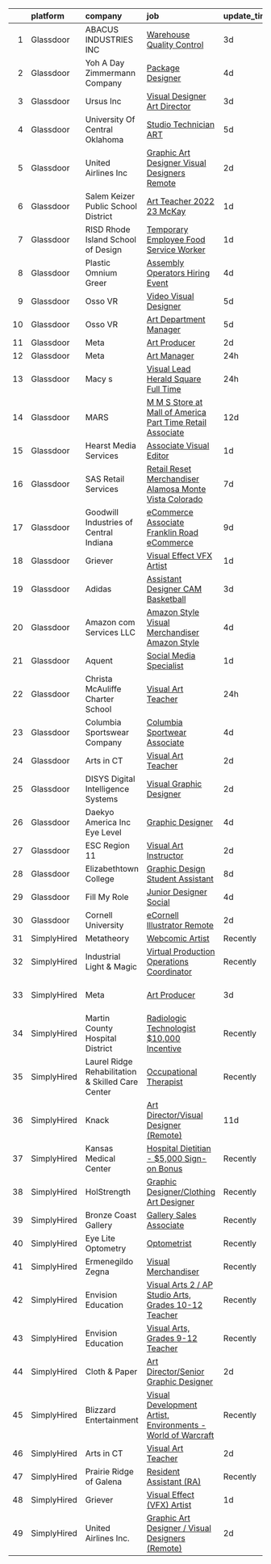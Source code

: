 

|    | platform    | company                                           | job                                                                                                                                                                                                                                                                                                                                                                                                                                                                                                                                                                                                                                                                                                                                                                                                                                                                                                                                                                                                                                                                                                                                                                                                                                                                                                                                                                                                                                              | update_time   | location                    |
|---:|:------------|:--------------------------------------------------|:-------------------------------------------------------------------------------------------------------------------------------------------------------------------------------------------------------------------------------------------------------------------------------------------------------------------------------------------------------------------------------------------------------------------------------------------------------------------------------------------------------------------------------------------------------------------------------------------------------------------------------------------------------------------------------------------------------------------------------------------------------------------------------------------------------------------------------------------------------------------------------------------------------------------------------------------------------------------------------------------------------------------------------------------------------------------------------------------------------------------------------------------------------------------------------------------------------------------------------------------------------------------------------------------------------------------------------------------------------------------------------------------------------------------------------------------------|:--------------|:----------------------------|
|  1 | Glassdoor   | ABACUS INDUSTRIES  INC                            | [Warehouse Quality Control](https://www.glassdoor.com/partner/jobListing.htm?pos=101&ao=1110586&s=58&guid=000001829b2224ee86a753905d41cc96&src=GD_JOB_AD&t=SR&vt=w&ea=1&cs=1_e2083060&cb=1660460082788&jobListingId=1008064989856&cpc=B1198376F5A4F1A9&jrtk=3-0-1gadi498ci6h5801-1gadi498tj4hg800-784852b8e680aae6--6NYlbfkN0DutwdzzyVGuhQuJUbV7xWj3k15nyF6OEQPet_INFR0-ajjhfNZm0L3dXcAL5Dslb0oorViIMZ13bwIV7fmZqemdcHQo-1psc3YnYI8a_O_VHUDlWTlB0a-fIknU0pn0u_x-vJY4WP5JAeY127luuHzWR8mqrxTgfkDHdzf6IAnVhgx9dhO4NWCJGbyOAus9feufiGOcAmC0nOWrZE3s2C297CPUAiKF1wfNL6kSi9nAfGjfH44IDF2edY8zrv4tVA4_MywqYvmafTsLHV1hx6TBi4IrdwgJksWkb8pxu-jhwC2UYUy007dIQ_BlvF67gL3p3fDAidbZE52k70OM5k2r8LUex1sxvW1YoTWCEoP6Qhui5yt1iUex_8MlfmHr7djIb6SECcBo_Ar66yqwQlxQHJ2OvsFYPRihRWx8XMTYoS8e2Uo4VfF1obY3cv2yvhmJ2dQCtZgnPiVtOH2Nbei35-n--HeZqtAUjIYUGHHhGO1W0gK6q0ag2EF6uzSqvEtpJ9LDkIOp3E0iv4KIQm6)                                                                                                                                                                                                                                                                                                                                                                                                                                                                                                                                                             | 3d            | Naples, FL                  |
|  2 | Glassdoor   | Yoh  A Day   Zimmermann Company                   | [Package Designer](https://www.glassdoor.com/partner/jobListing.htm?pos=110&ao=1110586&s=58&guid=000001829b2224ee86a753905d41cc96&src=GD_JOB_AD&t=SR&vt=w&ea=1&cs=1_bf3cb896&cb=1660460082791&jobListingId=1008063507161&cpc=9DC6E4D8324653EE&jrtk=3-0-1gadi498ci6h5801-1gadi498tj4hg800-dc7e1a1397b199e1--6NYlbfkN0Ae6Qmv8rNb3d5rEsMPL_plhvilYeiJERi7JqghURwQ9bq2mHgMGRGP2iYP1nqVQ_CAH4CA0v5ImKACkfOVwmRt4ZP_yKkrYQvG-WgEjznhn_VDpWqLt9aNw_v_TZNj6iwxRLgp22h8quajIuiYsucJZtbTgOZFKvuC8jT-JHljWHHK7U0zAEt_nrfOqG7AvI81ChFrUiM8h0YI_3BxO8LbeETK8PHL5_Ka7o3aXJfrPicxQYtVYCLg-tstmRQ2jOlwq-jr28uLWvIFWAAmQ2wzUU7wyl-9fxergfu57cP_NyCsSzTVBYDJSRsbcROvlzTSz2ZkLz9B8852od7s000D2vlpKFuOOTIP4aS249BMEMXjoeuxgl_77ZN4cf5EntoyaZCh3gr9e3q4Tnx-pN7RhgO2Ji9ms9DjCsda7WzfmDaq3p6J-xnrR6HgX9nSvEAGvY4pCieJSy8bHiofstmZoCknBCAzeU1aHuucUv_zgA%3D%3D)                                                                                                                                                                                                                                                                                                                                                                                                                                                                                                                                                                                                          | 4d            | Burbank, CA                 |
|  3 | Glassdoor   | Ursus  Inc                                        | [Visual Designer   Art Director](https://www.glassdoor.com/partner/jobListing.htm?pos=109&ao=1110586&s=58&guid=000001829b2224ee86a753905d41cc96&src=GD_JOB_AD&t=SR&vt=w&ea=1&cs=1_b5e26a97&cb=1660460082791&jobListingId=1008065843940&cpc=47CFDC01B3F81FAC&jrtk=3-0-1gadi498ci6h5801-1gadi498tj4hg800-4625bd54921741d6--6NYlbfkN0CT8vBT9H5mqECx2dfLV_FONLPDKpIRssxVwtj05Tmm4rA5I0VNOPdM1oYsK66ov5rR-0llSTGPp7A0MuXqOESjJOYDoyszYhL5hevKc6aJI-8zFdopCCHYxAjiNc6fCTmDxk_9CQhZLa4Mjo8YTYTXE-rjr3tqI_e9km63Kf_7W1EAsBZqyC9tu-dSHS21xu6IwyIOmZcKwj3yFswXqjAWZIJEbZKyTYJrAI9B_K5P9tLEhWFIvRIZtVujLHGW_yZZIdh5ZECQF3TOlpjKUNlamMzU6Cu1iK0o-uR4R5xydMxXG-9mwJX2yGSovpWot806F-3Or3B3kzlzmbk4pLrv-X9Xb1RT_LUr-yTrIjpqRLMB9gFVetqYP51CRqwrlCYxGSHPjYsO_yzuNGBwlUFDUWMQcGyK34vIZkE_9znCdVZKysAHUR5d30XmnP68LkeeVg-a5NQ-OIaT60UR312s4kDfxgxTLVdhah4NixJ32OI3zYHIDyS2e7QhL0bbYVgneJ019R2yFUBBfzTPGjKENpeHHb51mSRzE-OPk4cQHCc2X-PkF5ADN2Fd0nZLlexb57Y6xEROeqHwCNvxA3B7RZ4OlMpCFNwo_9CXOeC60E4sm3TiEMHwgQW1y9O0e8yu98gnVMklyFSsFrekgvwaFGrtJkq2BSGI9_1VGxWmxBuZ-t7JABg-XMHqKvfgqAkbwStfpWCEG7geOmDHvB0dvfjIlOMZGs5bDLDdRoafgw-zPHY6KAFhaMW_DteZN19qALorAb9l301YsjShC8LRxzFIDUMZHGesgOub0Z7_XzVTz8aq2_h4jwNM2dOqjlOVGx_x7CBikP6xf-esAA4TCPvAKxkgkecwzJ9l_2FOiVYLnoh_EJdp7C-qQylTJ1E65wXRulTCBYlzd_vTm9yUu6fvw4M2MfoCPNfNx7UtEulH6qo6U_WOe9NhUIX1L2w4IAf6ux6sXDdARMqygRNQ_tVPBG-URA5ro7t-WB1Si79IpVQ_hWDZjHYXwvpBqxQ%3D)                                          | 3d            | Berkeley, CA                |
|  4 | Glassdoor   | University Of Central Oklahoma                    | [Studio Technician   ART](https://www.glassdoor.com/partner/jobListing.htm?pos=122&ao=1136043&s=58&guid=000001829b2224ee86a753905d41cc96&src=GD_JOB_AD&t=SR&vt=w&cs=1_42bb1a59&cb=1660460082794&jobListingId=1008061707983&jrtk=3-0-1gadi498ci6h5801-1gadi498tj4hg800-e91906d65056ba35-)                                                                                                                                                                                                                                                                                                                                                                                                                                                                                                                                                                                                                                                                                                                                                                                                                                                                                                                                                                                                                                                                                                                                                         | 5d            | Edmond, OK                  |
|  5 | Glassdoor   | United Airlines Inc                               | [Graphic Art Designer   Visual Designers  Remote ](https://www.glassdoor.com/partner/jobListing.htm?pos=129&ao=1136043&s=58&guid=000001829b2224ee86a753905d41cc96&src=GD_JOB_AD&t=SR&vt=w&ea=1&cs=1_f1cb9e1f&cb=1660460082794&jobListingId=1008067670253&jrtk=3-0-1gadi498ci6h5801-1gadi498tj4hg800-d42b3a0fd846792c-)                                                                                                                                                                                                                                                                                                                                                                                                                                                                                                                                                                                                                                                                                                                                                                                                                                                                                                                                                                                                                                                                                                                           | 2d            | Chattanooga, TN             |
|  6 | Glassdoor   | Salem Keizer Public School District               | [Art Teacher 2022 23   McKay](https://www.glassdoor.com/partner/jobListing.htm?pos=115&ao=1136043&s=58&guid=000001829b2224ee86a753905d41cc96&src=GD_JOB_AD&t=SR&vt=w&cs=1_93d66b6c&cb=1660460082792&jobListingId=1008069354936&jrtk=3-0-1gadi498ci6h5801-1gadi498tj4hg800-b0b2fe93a1838938-)                                                                                                                                                                                                                                                                                                                                                                                                                                                                                                                                                                                                                                                                                                                                                                                                                                                                                                                                                                                                                                                                                                                                                     | 1d            | Marion, OR                  |
|  7 | Glassdoor   | RISD   Rhode Island School of Design              | [Temporary Employee   Food Service Worker](https://www.glassdoor.com/partner/jobListing.htm?pos=128&ao=1136043&s=58&guid=000001829b2224ee86a753905d41cc96&src=GD_JOB_AD&t=SR&vt=w&cs=1_51b1b2c4&cb=1660460082794&jobListingId=1008068342197&jrtk=3-0-1gadi498ci6h5801-1gadi498tj4hg800-dcbc23b08af3757b-)                                                                                                                                                                                                                                                                                                                                                                                                                                                                                                                                                                                                                                                                                                                                                                                                                                                                                                                                                                                                                                                                                                                                        | 1d            | Providence, RI              |
|  8 | Glassdoor   | Plastic Omnium   Greer                            | [Assembly Operators Hiring Event](https://www.glassdoor.com/partner/jobListing.htm?pos=108&ao=1110586&s=58&guid=000001829b2224ee86a753905d41cc96&src=GD_JOB_AD&t=SR&vt=w&cs=1_35078a42&cb=1660460082790&jobListingId=1008063385890&cpc=AC285F3A3ECA6BB0&jrtk=3-0-1gadi498ci6h5801-1gadi498tj4hg800-924721dbda03d81e--6NYlbfkN0Btxs39KmTzjw_u_hUXcyTcLpNeUj18C2Nw5A7DCW0FWPIovQIH5oyMXCj1hp1bYUdkjxHY2zqjMrb1IfMSV49IKUeA51zKxrCpaDenx6lVhtULeZmbCwCkXqMA5EkZisAkL0ZwltE9VLqi4Mhakmw-eGX22D6nZvyH_iN44MX7VThF6VjXmX9_cuYGN8ieK-tl9BGqMDedsdTJ2AnRhgMvJCrZHVTwi367vCdIupoQ7U8CNsMukGBGZWnLiNkKoYQm3XfBRufh4hHXqH0el8Xcvlpl73vyp-I9WTAR5WJOhsWzFM5IO6sTXtbQtKlv6EbTBAoVvrZ9blnX5nbh7aICaG1ZLakaJ_r_2ZrD3XDCNskZtcTi8dNdnRGrGVY6D7OvYw9RxOJUwFRECkRnAcNRLV6khpcb5bNjrKD4323A7EYnSQfYh41fZvqNbUZQuX2ppUNOvDCieSSMfs99L_1_-XMWVG0BQqfbyTujfjPr9u-V-06k91O7dB0uIYQEwWaCOueW6ZApHiCbn0vJPoaMT8N8q7kN40Z5z55rFAZh7yHSpUOGH4wyx6K_JfvxxD-dPJWCtWo3Y4aMNCufEhigrvmxcZ7anCrObNZNEUQINvFETR79DthZprB9LTw9_rkd5-ZaxNkBunl-EcS828xpzFaY91CJPZ8nvwVGp2P4xHDscAtjql1jLwcDnrV2PdD1SWM3W5hJbVC8oLSiM6wok3xSvL-9QiOc2IssU76Pug%3D%3D)                                                                                                                                                                                                                                                                                                                                | 4d            | Greer, SC                   |
|  9 | Glassdoor   | Osso VR                                           | [Video   Visual Designer](https://www.glassdoor.com/partner/jobListing.htm?pos=124&ao=1136043&s=58&guid=000001829b2224ee86a753905d41cc96&src=GD_JOB_AD&t=SR&vt=w&cs=1_16cfb824&cb=1660460082794&jobListingId=1008060844113&jrtk=3-0-1gadi498ci6h5801-1gadi498tj4hg800-127e56c8cc765d37-)                                                                                                                                                                                                                                                                                                                                                                                                                                                                                                                                                                                                                                                                                                                                                                                                                                                                                                                                                                                                                                                                                                                                                         | 5d            | Remote                      |
| 10 | Glassdoor   | Osso VR                                           | [Art Department Manager](https://www.glassdoor.com/partner/jobListing.htm?pos=120&ao=1136043&s=58&guid=000001829b2224ee86a753905d41cc96&src=GD_JOB_AD&t=SR&vt=w&cs=1_2b56880b&cb=1660460082793&jobListingId=1008060782356&jrtk=3-0-1gadi498ci6h5801-1gadi498tj4hg800-6ed7af4f2c2bcbac-)                                                                                                                                                                                                                                                                                                                                                                                                                                                                                                                                                                                                                                                                                                                                                                                                                                                                                                                                                                                                                                                                                                                                                          | 5d            | Remote                      |
| 11 | Glassdoor   | Meta                                              | [Art Producer](https://www.glassdoor.com/partner/jobListing.htm?pos=103&ao=1110586&s=58&guid=000001829b2224ee86a753905d41cc96&src=GD_JOB_AD&t=SR&vt=w&cs=1_2213373b&cb=1660460082789&jobListingId=1008066993499&cpc=75B6770C194DCF89&jrtk=3-0-1gadi498ci6h5801-1gadi498tj4hg800-5293d12ed70ecd43--6NYlbfkN0DYl4UJW4r1Vl7FEn6T9F-rD9lpC-0oMJVSiWjK_MGUd8e8cHXcpv6KPyjLHZEfqkUe-DEG5DLncYtxj5Ng2P1MdxZ6we5-b-TxXXxT4p3WfuMOS6eeo2YYiu3Ya7-YBN8W9Vb8XxYk-hurzohN33Mfeiwcm9KoinKFNpS_ywbpJrmciguyW-2E5ACJSwZacq0yDh_M0fCB1ByVV9_kyTLR0WRyzywHVOSAP9wxNt8Fs6SiLI_kWlCSgiOzAi90aUHMqTOBfqk_SxV73nExKAG4PHRAkynruabmuQwqnyU_PVJ_Kk20gLOH4PN8-MXucl0oXTRORUvvLZWbbwPuMQrTb1oNuv35UTByPt23w5sy-E0o2AI-qVGrikY2nsaMWnrpGGFjuYYPpJ8wtUyiieCW7PT6Zed47hXPj-aYnLtgvIxHfUju9gL4qXQkhixP6MyzKwL12l3hPwQtxP89QrAChNlJtOWt3WHC0oX6rGbHoI7OBSYa5JRPxZyzBofb4cxffv8gZqClXtySvOQIz-lrszeEz_4octNOi24J3NJdzUEh7znqhzhvDHJOozz3AficEnPbFgr5Y4nxWViZR4QefGbjb8VzOij74gNznZ5UVc7aNadRVaYaiXg0p8Cnj-Tik9YQrjSovbOHZ_aZqMLNEBA3qAkJVC29Fq07HhLO0CDbPALBEd2aGPxhBGxMRO2lxSpnhUF6kSP7O8kfMg94BOWY_0wgZNXqf_1u_z2MQJwmdeBkCDa0VooagdF4PuU_pe-gcc-jbx9jZ2inM0_5kxnVhqGDDhJTc-Pf29TKckG518MU0J_VB5vCzuJNkuQ3jpeoYdStYCOhe5087KIC2lwaBxlizIOIi5HT6STAsLLyDdLzNPSXPz3iBGd27TRisLbz0PbLLCa7dy_Bgfypv1YjvFxQstfmLfR8wlYtMG6lIamvd5YmWVV1txaVRdGknuSsv76g6YGT1CWu7jtU-8AEHzckrllWxSegXQY7Vkc9kImSBUPTqJBUeT-yPr9RdAkbVaQLY9Ic9Ub8euvwHJ-VWijN41Jh0MHm4m5e6eSOziKRk8-3YQq_Vlh7dro%3D) | 2d            | Remote                      |
| 12 | Glassdoor   | Meta                                              | [Art Manager](https://www.glassdoor.com/partner/jobListing.htm?pos=106&ao=1110586&s=58&guid=000001829b2224ee86a753905d41cc96&src=GD_JOB_AD&t=SR&vt=w&cs=1_024a00f7&cb=1660460082790&jobListingId=1008069772364&cpc=82B3195DA92CAF92&jrtk=3-0-1gadi498ci6h5801-1gadi498tj4hg800-ce33b8c81c024663--6NYlbfkN0DYl4UJW4r1Vl7FEn6T9F-rD9lpC-0oMJVSiWjK_MGUd8e8cHXcpv6KPyjLHZEfqkVtONopPn327GaBHa7pPlpVGSmaCoVUfNJ5OP2CV82SE5cXSaDALClHJY_Fn7Ae8hjnXdAzLKSC-hqkTz0wcU6lbMyfC5V38gBBN1yVDnRmWf250ikLF2IR4L5AX2PytVxeDvHzKgDC_Lu6lCzQGfD0x65WThE5NBC2PBgSZCvchwyNwBbUWzYBwJA00ACGCQDR5QkzhN1R3L5SBPKYt58ScpfZrErOvmj8hUMIJ8z2vvWqZSgW9uB2KrvSa6mH6DnzLNrp36IPtkbvH4OAJCEt3N517M-hOYaCL3UlMzajsoT2eff3BgCA4JEINFmlHZ6C2E2E7n8HA_FlqHcvMMfIKgxHtfCPRUuJBFCfEJP2rzosff7JYNIkYxNBY4Sy58L7rlGrfoMRVmctinBBvxdELz1sJAIrmB8PkysUoujnmL0z319rQkP_v-tvvXTNq0R-VmPOmgo6pibnR1VNZq0raG_JbUj7eArkD2KZNiZW6uQEOFH7lt6stAuO8z3HLG8r1aJmalu-B9-WSDGOWXSOcIJ8BpGJJMrOgUi_ziHsHJFGWi4UNsrMQQ9jqxlEAdrKRxpVX5CE1JzNi0f3ncAewOhDgvAmCaoZ0qGUwZXnwLEnvpuAa0O6WV9Xq4WPZKEUFhtYbgI1ZpQqAlcmsC7LHgl6eeM5I_jpd1pcFT_nK04FfGkDIFCJDiPQeQ6CA4y6OP87j7C3KJb7CBqkxzoFKEH4F2mXwf0dFGZsfMyUsoWc3PSKVkiUAyKwB44COjGoqH5QH8opX3GSAfykSJ_wNpG1DrZnBThrBFXOLODUlzJZrGl0FVokE1OzuP6ubipQB0D3zjh3TZ4oTbB-wfxIUgjwHPsThfJGljBxnQ5uRnks5_1b04xp7nByBMK7Bv6Bad4EdUQFgxmWCuIehmwA8bUcUmrXXN131ATtF3br0p8CNn8ISBN9Xp7prm4BVzOiLk9UEZfQhTDgvIDxJeiAhcaeguqMyGTJf-BCwuSyzaMmChehSryK-X7GcV_zwvY%3D)  | 24h           | Remote                      |
| 13 | Glassdoor   | Macy s                                            | [Visual Lead  Herald Square   Full Time](https://www.glassdoor.com/partner/jobListing.htm?pos=104&ao=1110586&s=58&guid=000001829b2224ee86a753905d41cc96&src=GD_JOB_AD&t=SR&vt=w&cs=1_75fb22cf&cb=1660460082789&jobListingId=1008069772811&cpc=FAE5E775D180B2FB&jrtk=3-0-1gadi498ci6h5801-1gadi498tj4hg800-3d0131e0dbdf5d39--6NYlbfkN0DjHvLHG-fYDKeElzGabtytFldtxc-EIiSdXvIQjqX9HIzUG8IcG8J2a_wsTv5-_VtJ3bAS1XYuah2t2-h8S2r1G_ntkUqboy1KL8VKe9gn1xtkyTt0LV3sPeX0mbeTHYb4dd7xoTIXlb-G0qv9S5jPoapiT3YR_QgH2yIfq9WXTegXPxCSl9TEbpd4HHvxtiJOjnd6j_z87YGYu6xr0Tg3Mjld5jInDkLSvZCRnf-kw2rd-BFZ7z3uN3eTipI9gdDBFcYXCdUl0gDAvoqkso0j3jVd0tJfozBUgyb95v6xhKBt4ib1aqtlMlothBckxxrBf3BnVWoVJb6mp36HFwkY8a4Sf20rZjL-RRcG9Sk7iJM441nZOJmgJ5JF3zKcHtqhHdQT29dh7LpuHUyX7PwFvj9izEhoFGJxPN31gRdthbS3W7Y-IWqJb-8gelqIHH3nvj1nAcM2bzhpTp_t5uWt8N5ZOpNKwGMY-HFwJx54ewytjMeqHUCf3BezSu4f1F1BUikt7myMplaAegHqQ_miQiZDS8kmpKwn0q1-He5f8PCh1xMSmi4izlIqdetXQHDovZm_w626vj7b8lNZKOjZ3zCO8xCTh6ZaNZdsFzSdTIgG0jx_OaUy4wMH-U_r6BoHfv1MSKFrOfnsuzP8120TTGa38ab6yH91PanJiyZHha5QfAWrXtaqXu_u7cXLXCatU3wOxFxazj1uanbV7Mkfo0JcW_h0tQIreS3nh_ye3A9Avd5huUA8V4Kkft7X0xwSLVeKfc2Ni07McWhnJthqPQQn9V02ZSf9GlWTLPn4M2QKr8rvIekAaKr_9hZKmAFPBQ8M2g18ACBjUxLjnvy8PQAAD16OEJYPJo4CzLl11fTBZ6AKRJTQ7YykNYRMgzmwqI5odFORr9jpY3EDnvWDdyK0KImOIhFzeGGFhRUs9893PAS8L_4vI4RhdpCc7xxhitfyeoInx4a2m16rVhWm11zPwtyxzIr0L1M0D5WtVzBJIy_t69HpyXeQ4ObHj8SmrMsSIFutXqFEB9DcmrZt)                     | 24h           | New York, NY                |
| 14 | Glassdoor   | MARS                                              | [M M S Store at Mall of America Part Time Retail Associate](https://www.glassdoor.com/partner/jobListing.htm?pos=121&ao=1136043&s=58&guid=000001829b2224ee86a753905d41cc96&src=GD_JOB_AD&t=SR&vt=w&cs=1_6a764395&cb=1660460082793&jobListingId=1008045178836&jrtk=3-0-1gadi498ci6h5801-1gadi498tj4hg800-8deed77ccdd1593c-)                                                                                                                                                                                                                                                                                                                                                                                                                                                                                                                                                                                                                                                                                                                                                                                                                                                                                                                                                                                                                                                                                                                       | 12d           | Bloomington, MN             |
| 15 | Glassdoor   | Hearst Media Services                             | [Associate Visual Editor](https://www.glassdoor.com/partner/jobListing.htm?pos=117&ao=1136043&s=58&guid=000001829b2224ee86a753905d41cc96&src=GD_JOB_AD&t=SR&vt=w&cs=1_7b9c218d&cb=1660460082793&jobListingId=1008068884829&jrtk=3-0-1gadi498ci6h5801-1gadi498tj4hg800-10eb65ce51e7112a-)                                                                                                                                                                                                                                                                                                                                                                                                                                                                                                                                                                                                                                                                                                                                                                                                                                                                                                                                                                                                                                                                                                                                                         | 1d            | New York, NY                |
| 16 | Glassdoor   | SAS Retail Services                               | [Retail Reset Merchandiser Alamosa  Monte Vista Colorado](https://www.glassdoor.com/partner/jobListing.htm?pos=105&ao=1110586&s=58&guid=000001829b2224ee86a753905d41cc96&src=GD_JOB_AD&t=SR&vt=w&cs=1_75bbc446&cb=1660460082789&jobListingId=1008057632497&cpc=9DC6E4D8324653EE&jrtk=3-0-1gadi498ci6h5801-1gadi498tj4hg800-3d2e8f0326ea7ae7--6NYlbfkN0CQzBVlL-_S2-4_8H9JZKVxYwIQBEeV1NOJ5l8B7VNgi3M91PU4gW4U1rpv-c3hTtYM_emWUJP8Rzn8PXEOeuaKGjwp0W5FYoycPdaZOPpunu9Hy1mejYA-m5ehqeKv424uWhaFfwjEBtyy3dvLXYvSOahFc3JhfD5HcbFvbXKR3MypdblJcxn7m91qiDj6gaOiY7SO0vRqSwDdia3Q3mCn-2Mz_9xyEVaEMePuWhGeWBZ_ZcZ4hVc5Ocu-U_D0tdm3pfJrCZGQIUOz4V5eFolUhG4YHrhBj9AkANs9ImiLlOLxElRxxWKCc1VtyXlnCtF5daDMZarfLE1qvR0cYy3copyjrB2xX5kWH2APhizYxQoondpvco0Yk3uJCs5RL0zfcB7Xiy3Z7w1TTbbu3UEPydKE_VQQawLUetzYB_fnk7fgnu-5SuaD4o1mllJT73vOTZHfJT2f7GTeBHHFGxjMYTzHpwmyRAUMIXqA9fil7Mc3YIIrTtsRH9RlIePp7qcPqjmvqZHvaUGqF9jkQnT_rDrttLCglFFYH39zAPS6870QftHMKV_UrwhHEZk2aNx4Q8-w0hm2x69WO0--E78pwgDyt9MLZpE%3D)                                                                                                                                                                                                                                                                                                                                                                                                                                                      | 7d            | Alamosa, CO                 |
| 17 | Glassdoor   | Goodwill Industries of Central Indiana            | [eCommerce Associate   Franklin Road eCommerce](https://www.glassdoor.com/partner/jobListing.htm?pos=130&ao=1136043&s=58&guid=000001829b2224ee86a753905d41cc96&src=GD_JOB_AD&t=SR&vt=w&ea=1&cs=1_3cab8956&cb=1660460082794&jobListingId=1008053524674&jrtk=3-0-1gadi498ci6h5801-1gadi498tj4hg800-651c4f53995681ba-)                                                                                                                                                                                                                                                                                                                                                                                                                                                                                                                                                                                                                                                                                                                                                                                                                                                                                                                                                                                                                                                                                                                              | 9d            | Indianapolis, IN            |
| 18 | Glassdoor   | Griever                                           | [Visual Effect  VFX  Artist](https://www.glassdoor.com/partner/jobListing.htm?pos=102&ao=1110586&s=58&guid=000001829b2224ee86a753905d41cc96&src=GD_JOB_AD&t=SR&vt=w&ea=1&cs=1_9a10884d&cb=1660460082788&jobListingId=1008068625454&cpc=1160948BCBA38B5B&jrtk=3-0-1gadi498ci6h5801-1gadi498tj4hg800-29ac0b1a56cac53b--6NYlbfkN0Cd5ZvLdai7cR0fypH5_WiGezUQesq24dbKuF0ly35yawptN0PyaNviVpHKbBe3ugWukrzwKYA4XcECSKKpv2F1kCjq4yLOiuzRdTD_65_pXT_po4pmgNHIlqZq9b5UfHgnO67kmOr_a3YVsTCDQzd0vrb7sw0ZryjJzXJpLbrMlGSzVSca-4hX3lMpdhUiX1-XTQStWNXIE4Ci6br4VVs987TT3iEE2lnQ2JA8LHFh6HBJi2Kk-z8szzWC5ie72BbwPNi3vfOe1ma6Cao6VOca44J7iFG_4cwfxa4I1tvbFeYxAQLU85LXX1wZo3MKFmo_-vEtiFaaSsq4JltgDu5mJXh-xsykvvUqEneLVJWC7LTpdnVrwtrV71sdgxEK40GPuNW40yHrVXfkCw6ecqvN4g-TIontHKDRBaD0RjwrOd51n90MWW9VP5-xBQImHwFv3UlNvHkktN3Sab_tFk9cxEuGSJpIRlweSJVY6nvtBF1ABsRWniqznNvZgaQT5b0%3D)                                                                                                                                                                                                                                                                                                                                                                                                                                                                                                                                                                              | 1d            | Remote                      |
| 19 | Glassdoor   | Adidas                                            | [Assistant Designer CAM  Basketball](https://www.glassdoor.com/partner/jobListing.htm?pos=118&ao=1136043&s=58&guid=000001829b2224ee86a753905d41cc96&src=GD_JOB_AD&t=SR&vt=w&cs=1_7f8eb92c&cb=1660460082793&jobListingId=1008065799486&jrtk=3-0-1gadi498ci6h5801-1gadi498tj4hg800-9302083be4c81f24-)                                                                                                                                                                                                                                                                                                                                                                                                                                                                                                                                                                                                                                                                                                                                                                                                                                                                                                                                                                                                                                                                                                                                              | 3d            | Los Angeles, CA             |
| 20 | Glassdoor   | Amazon com Services LLC                           | [Amazon Style  Visual Merchandiser  Amazon Style](https://www.glassdoor.com/partner/jobListing.htm?pos=119&ao=1136043&s=58&guid=000001829b2224ee86a753905d41cc96&src=GD_JOB_AD&t=SR&vt=w&cs=1_5693ec3e&cb=1660460082793&jobListingId=1008062038325&jrtk=3-0-1gadi498ci6h5801-1gadi498tj4hg800-1cdc3faf93db6e95-)                                                                                                                                                                                                                                                                                                                                                                                                                                                                                                                                                                                                                                                                                                                                                                                                                                                                                                                                                                                                                                                                                                                                 | 4d            | Seattle, WA                 |
| 21 | Glassdoor   | Aquent                                            | [Social Media Specialist](https://www.glassdoor.com/partner/jobListing.htm?pos=112&ao=1110586&s=58&guid=000001829b2224ee86a753905d41cc96&src=GD_JOB_AD&t=SR&vt=w&cs=1_1ed1ea75&cb=1660460082792&jobListingId=1008069128070&cpc=A65DF3A704A48F9B&jrtk=3-0-1gadi498ci6h5801-1gadi498tj4hg800-e2c1e285ff73583d--6NYlbfkN0DMrcEu7yrtATojKJA7cEzGQ3FdRGWLh0CZQInL4ECGI9gD0Wolx9R2v-Aex0-GK07Q7Hj9wXdL6pgFj6eyEm8y42rnsSU2-Lv39omTqa-gnvfRp5b3Wb4LxnZ9AZatlJOq7K-jS2BSvkVs9wuzqXXCECbfU6MMs50c76rL0atkqWlMFod8JuYNJoxpYO4vBLcoK9Ud6KR1t_biNt3LBOAHc-d7lZClAiP5XjwPukvYRWOBkYmonb6rH_yEi64Jwpa3owftt1ibxXqLWphbeG3bHfGYZTND3GOs-OncYsOERfEsUvZciPymT0abWNaBblEXRsYtaw7mzJt0iAvvj1WqT3p2VrzyMoD69WS8YSUK5R0WciMqnzjZ8y3Yj8PwNZKthr7E624gYKUeu1poiQomvGWLzX7Alol94oBAJQlK9y-LmWu7-usJJ8pNhqXViyfbER_PPxbbVQ%3D%3D)                                                                                                                                                                                                                                                                                                                                                                                                                                                                                                                                                                                                                                        | 1d            | Boston, MA                  |
| 22 | Glassdoor   | Christa McAuliffe Charter School                  | [Visual Art Teacher](https://www.glassdoor.com/partner/jobListing.htm?pos=127&ao=1136043&s=58&guid=000001829b2224ee86a753905d41cc96&src=GD_JOB_AD&t=SR&vt=w&cs=1_72888e0b&cb=1660460082794&jobListingId=1008069645886&jrtk=3-0-1gadi498ci6h5801-1gadi498tj4hg800-080bd4b1004b113e-)                                                                                                                                                                                                                                                                                                                                                                                                                                                                                                                                                                                                                                                                                                                                                                                                                                                                                                                                                                                                                                                                                                                                                              | 24h           | Framingham, MA              |
| 23 | Glassdoor   | Columbia Sportswear Company                       | [Columbia Sportwear Associate](https://www.glassdoor.com/partner/jobListing.htm?pos=123&ao=1136043&s=58&guid=000001829b2224ee86a753905d41cc96&src=GD_JOB_AD&t=SR&vt=w&ea=1&cs=1_8d631a46&cb=1660460082794&jobListingId=1008062804416&jrtk=3-0-1gadi498ci6h5801-1gadi498tj4hg800-75295371d541bcb7-)                                                                                                                                                                                                                                                                                                                                                                                                                                                                                                                                                                                                                                                                                                                                                                                                                                                                                                                                                                                                                                                                                                                                               | 4d            | Baton Rouge, LA             |
| 24 | Glassdoor   | Arts in CT                                        | [Visual Art Teacher](https://www.glassdoor.com/partner/jobListing.htm?pos=114&ao=1136043&s=58&guid=000001829b2224ee86a753905d41cc96&src=GD_JOB_AD&t=SR&vt=w&ea=1&cs=1_96a63cfc&cb=1660460082792&jobListingId=1008067070142&jrtk=3-0-1gadi498ci6h5801-1gadi498tj4hg800-713d0810ddd8c322-)                                                                                                                                                                                                                                                                                                                                                                                                                                                                                                                                                                                                                                                                                                                                                                                                                                                                                                                                                                                                                                                                                                                                                         | 2d            | Bridgeport, CT              |
| 25 | Glassdoor   | DISYS   Digital Intelligence Systems              | [Visual Graphic Designer](https://www.glassdoor.com/partner/jobListing.htm?pos=111&ao=1110586&s=58&guid=000001829b2224ee86a753905d41cc96&src=GD_JOB_AD&t=SR&vt=w&ea=1&cs=1_c20021eb&cb=1660460082792&jobListingId=1008066979678&cpc=8795CF9063CD573D&jrtk=3-0-1gadi498ci6h5801-1gadi498tj4hg800-bfa54f3d82fc7ff7--6NYlbfkN0BTYkY06FZEdAAtNWO-eDAfNklmfZymsMF6eFRONl7rAMN5x_2sHrqXfWPo9rHDxSPL-gkQdzTMwQ0-D25_oGln2zz79TbbK_C230-FCzhnT1VRw_tXWZBnBer76aw3uOJ99XjfngoIQXPklB0VBAdY8TBNf51e42O0CPQWnPEaNqjwsEKn2SZW885FeYlpzqg-eJJjAMN1frlQ2VTJ6uTN7g7beP1_uU-ZRvK_FJ90NPmmV6DBSanIUzVdYPHlArKAyf01Rm0QOoh1YMx_DOdhNlFqMmY-8clY7ZFTbezjK6JwVG9lLg8DKu48RPdzt8LDN2narHp_bMXJBSL1riA7T2OKisRJ8pczuTiF5l48TJNPJTm_ysJmHMgT75B9E_eidtqyBv-t08goLVjrRHLI-58VZPSbUvImWcNrRWDdUkJMYpokXaX77ozQJskjNOWFyqIzhuYFuCFuZRikOw9QF-o-mjKQ7hIDyw1idVJxs5XYBHutSzdJAqkzHdc5F5Zgy9ENH-WEng%3D%3D)                                                                                                                                                                                                                                                                                                                                                                                                                                                                                                                                                                   | 2d            | Remote                      |
| 26 | Glassdoor   | Daekyo America  Inc  Eye Level                    | [Graphic Designer](https://www.glassdoor.com/partner/jobListing.htm?pos=107&ao=1110586&s=58&guid=000001829b2224ee86a753905d41cc96&src=GD_JOB_AD&t=SR&vt=w&ea=1&cs=1_d94a7a49&cb=1660460082790&jobListingId=1008062939924&cpc=C63BD00756FD6F58&jrtk=3-0-1gadi498ci6h5801-1gadi498tj4hg800-56a7dcd857b4dfcf--6NYlbfkN0AYUfIZYEnw0ZWLQ15-hEi6qBVkEbDaUIDtRag2rCwzGPK1xRKJNznJTqjnH6f-Sn_0zZqn66lKwSg_7ud4sMe6HXLcszS9QszcMoGEc8aPczjgcXVyphYMEqseWzmAMNaVO9UCznHweicvlzwodL8U-KJwdiIBvxLOxeFHgPRNVWj6bw_xFYWCVvbch5hR5PWy2U4qGMuU0GuNaIwqnt_O7405rVA6IHEXaRT1UsqFwk34LQPBspzu9sENey1iNENH519QEwfdkZn_gMTPHnoyS-t6m0ItYAGTL9u36_XSSo5MO8TYFJ3nigy0q7Oh6jR-Nl18dYq1Kd5UAJ7ZygH9vJJFHzcDdE8RcIv0VNRvwDtUBt1hYEOfexWu2WSl1U1jC6gHWLjbaLgwRFvTy6UEzMoqVao86vnXlMM5MkP6GnYyD5WIXyb8g9I72bGaLy81MdSS2lK-U0Eu5tYaP-qK1QdSY1q7xTDHc2JUi9EYmpGUwf-23lqySjIhqumtxQw%3D)                                                                                                                                                                                                                                                                                                                                                                                                                                                                                                                                                                                        | 4d            | Ridgefield Park, Bergen, NJ |
| 27 | Glassdoor   | ESC Region 11                                     | [Visual Art Instructor](https://www.glassdoor.com/partner/jobListing.htm?pos=116&ao=1136043&s=58&guid=000001829b2224ee86a753905d41cc96&src=GD_JOB_AD&t=SR&vt=w&cs=1_488cc06b&cb=1660460082793&jobListingId=1008067428308&jrtk=3-0-1gadi498ci6h5801-1gadi498tj4hg800-c49cff3aedac658c-)                                                                                                                                                                                                                                                                                                                                                                                                                                                                                                                                                                                                                                                                                                                                                                                                                                                                                                                                                                                                                                                                                                                                                           | 2d            | Fort Worth, TX              |
| 28 | Glassdoor   | Elizabethtown College                             | [Graphic Design Student Assistant](https://www.glassdoor.com/partner/jobListing.htm?pos=125&ao=1136043&s=58&guid=000001829b2224ee86a753905d41cc96&src=GD_JOB_AD&t=SR&vt=w&cs=1_f827a9c4&cb=1660460082794&jobListingId=1008055745206&jrtk=3-0-1gadi498ci6h5801-1gadi498tj4hg800-33cbbb9463a9a949-)                                                                                                                                                                                                                                                                                                                                                                                                                                                                                                                                                                                                                                                                                                                                                                                                                                                                                                                                                                                                                                                                                                                                                | 8d            | Elizabethtown, PA           |
| 29 | Glassdoor   | Fill My Role                                      | [Junior Designer  Social](https://www.glassdoor.com/partner/jobListing.htm?pos=113&ao=1110586&s=58&guid=000001829b2224ee86a753905d41cc96&src=GD_JOB_AD&t=SR&vt=w&ea=1&cs=1_76be1142&cb=1660460082792&jobListingId=1008063112975&cpc=9908D8D4413DBB8A&jrtk=3-0-1gadi498ci6h5801-1gadi498tj4hg800-4d6b6d4e0c0755b2--6NYlbfkN0DQQgUeTBZrT3KlCUof17hm4RAPFrBlmwOjRbT7gQ71LTqDnHdX3WjgK5yLwEMcBCF_ooEQYAsxlsvkdbaR2h3Hd5dZDxS5QfOJMKM9AVwKnENwFDy2eRCl3bmDZPpPKa5xn5iYP7_77V53OdZap6mhxlVVY6Ho9Ks_tnkQxyNk-RuOLwXBwvpl8zHkieJUdjWIklCADYdfWEha87t1jkTOrahH4vj0kPAvJfGUpQeDmOud3ms5qM4NcueiWS9bvb6nqEIMlwi5F1pcloMAZ8MihiVMa02F6Rt5BZhhRoSkx2uoR9WVkL_dqCVU0o90hcoV1-u03CT6aniXjj4_lzjV2y6KNnK1HZkLwMbZaJEKoY8wo_KaPOWVM3u9IfR08MJFJ7R9dVui94-tiRakwiVbvZImIjd4oiZSW9tjU2DPbVrgFDOFQgYqe0OlfHCI4RgbOALRA359iiLG9Mj7LpVdJugFF9oJhKqAwpzg_iOvAcz4JSt4cjic_dRMd5IHasI%3D)                                                                                                                                                                                                                                                                                                                                                                                                                                                                                                                                                                                 | 4d            | Los Angeles, CA             |
| 30 | Glassdoor   | Cornell University                                | [eCornell Illustrator  Remote ](https://www.glassdoor.com/partner/jobListing.htm?pos=126&ao=1136043&s=58&guid=000001829b2224ee86a753905d41cc96&src=GD_JOB_AD&t=SR&vt=w&cs=1_aac04d3d&cb=1660460082794&jobListingId=1008067462719&jrtk=3-0-1gadi498ci6h5801-1gadi498tj4hg800-daa02b8915f73a8e-)                                                                                                                                                                                                                                                                                                                                                                                                                                                                                                                                                                                                                                                                                                                                                                                                                                                                                                                                                                                                                                                                                                                                                   | 2d            | Ithaca, NY                  |
| 31 | SimplyHired | Metatheory                                        | [Webcomic Artist](https://www.simplyhired.com/job/Lon5lgaypp7RJIrc3KBBrNHMoD3_i3r6Cf5rvWMt4A15ZDFk3Vh_yg?q=visual+art)                                                                                                                                                                                                                                                                                                                                                                                                                                                                                                                                                                                                                                                                                                                                                                                                                                                                                                                                                                                                                                                                                                                                                                                                                                                                                                                           | Recently      | California                  |
| 32 | SimplyHired | Industrial Light & Magic                          | [Virtual Production Operations Coordinator](https://www.simplyhired.com/job/GoNrd8hJt9uFzdq4BsE8uE5broyUBG7lYHh-w9LEAGBerH_SJJ_H6w?q=visual+art)                                                                                                                                                                                                                                                                                                                                                                                                                                                                                                                                                                                                                                                                                                                                                                                                                                                                                                                                                                                                                                                                                                                                                                                                                                                                                                 | Recently      | San Francisco, CA           |
| 33 | SimplyHired | Meta                                              | [Art Producer](https://www.simplyhired.com/job/PoSND9wZkPMgomv5_9wpiyNyFWowGAmpiQNr3Pj91D38cmvjWHg8Gw?q=visual+art)                                                                                                                                                                                                                                                                                                                                                                                                                                                                                                                                                                                                                                                                                                                                                                                                                                                                                                                                                                                                                                                                                                                                                                                                                                                                                                                              | 3d            | Burlingame, CA +1 location  |
| 34 | SimplyHired | Martin County Hospital District                   | [Radiologic Technologist $10,000 Incentive](https://www.simplyhired.com/job/dhw8ObpPVBsyoTx_tXqUpXRyvVT1cPU3MCFm5tLsK4ogjJ-84NMx2A?q=visual+art)                                                                                                                                                                                                                                                                                                                                                                                                                                                                                                                                                                                                                                                                                                                                                                                                                                                                                                                                                                                                                                                                                                                                                                                                                                                                                                 | Recently      | Stanton, TX                 |
| 35 | SimplyHired | Laurel Ridge Rehabilitation & Skilled Care Center | [Occupational Therapist](https://www.simplyhired.com/job/IZuW4AJydVgchiIpQJPzAF8pCCIgs7jIimPej3GDEQdJak8bjnKDDg?q=visual+art)                                                                                                                                                                                                                                                                                                                                                                                                                                                                                                                                                                                                                                                                                                                                                                                                                                                                                                                                                                                                                                                                                                                                                                                                                                                                                                                    | Recently      | Boston, MA                  |
| 36 | SimplyHired | Knack                                             | [Art Director/Visual Designer (Remote)](https://www.simplyhired.com/job/yyTKdrj0Pgmc3Qsf4x9pBYi3cg18vRK4lbgw45QawM2w_snQf74NiA?q=visual+art)                                                                                                                                                                                                                                                                                                                                                                                                                                                                                                                                                                                                                                                                                                                                                                                                                                                                                                                                                                                                                                                                                                                                                                                                                                                                                                     | 11d           | Miami, FL                   |
| 37 | SimplyHired | Kansas Medical Center                             | [Hospital Dietitian - $5,000 Sign-on Bonus](https://www.simplyhired.com/job/aVGGWAeHqAdO4LwvQYMKAGvBYm42VFuIxyWE8MBDXfYW-s7rb-3sFw?q=visual+art)                                                                                                                                                                                                                                                                                                                                                                                                                                                                                                                                                                                                                                                                                                                                                                                                                                                                                                                                                                                                                                                                                                                                                                                                                                                                                                 | Recently      | Andover, KS                 |
| 38 | SimplyHired | HolStrength                                       | [Graphic Designer/Clothing Art Designer](https://www.simplyhired.com/job/IvjA-eWfL7-IIApY5dhN2TpXfVah_SMyT8PSpn5BXChR2cWYnYMmlA?q=visual+art)                                                                                                                                                                                                                                                                                                                                                                                                                                                                                                                                                                                                                                                                                                                                                                                                                                                                                                                                                                                                                                                                                                                                                                                                                                                                                                    | Recently      | Remote                      |
| 39 | SimplyHired | Bronze Coast Gallery                              | [Gallery Sales Associate](https://www.simplyhired.com/job/1AGCA8mtYw0YaBixjmPMVDarY0pV3-0RoJIwEQcVk3ZALr3UJl9gGg?q=visual+art)                                                                                                                                                                                                                                                                                                                                                                                                                                                                                                                                                                                                                                                                                                                                                                                                                                                                                                                                                                                                                                                                                                                                                                                                                                                                                                                   | Recently      | Cannon Beach, OR            |
| 40 | SimplyHired | Eye Lite Optometry                                | [Optometrist](https://www.simplyhired.com/job/0_TW_YFDN9emSWrimB0stpZqij5FSIis7kSF7mByOTwEbde_yN2pWA?q=visual+art)                                                                                                                                                                                                                                                                                                                                                                                                                                                                                                                                                                                                                                                                                                                                                                                                                                                                                                                                                                                                                                                                                                                                                                                                                                                                                                                               | Recently      | Los Altos, CA               |
| 41 | SimplyHired | Ermenegildo Zegna                                 | [Visual Merchandiser](https://www.simplyhired.com/job/7jeTTEvMZwGKG0AKRXCRFgSW6UTWwfXpisd85fabxfrlrtwVAQjnhQ?q=visual+art)                                                                                                                                                                                                                                                                                                                                                                                                                                                                                                                                                                                                                                                                                                                                                                                                                                                                                                                                                                                                                                                                                                                                                                                                                                                                                                                       | Recently      | New York, NY                |
| 42 | SimplyHired | Envision Education                                | [Visual Arts 2 / AP Studio Arts, Grades 10-12 Teacher](https://www.simplyhired.com/job/PfK_nRqkoxHsekLhq0uLAAgFX95G5tAE0ZEVg5sf2EJGb8VTB1sqCg?q=visual+art)                                                                                                                                                                                                                                                                                                                                                                                                                                                                                                                                                                                                                                                                                                                                                                                                                                                                                                                                                                                                                                                                                                                                                                                                                                                                                      | Recently      | San Francisco, CA           |
| 43 | SimplyHired | Envision Education                                | [Visual Arts, Grades 9-12 Teacher](https://www.simplyhired.com/job/fzX7k8nY9akYsVcaFhhnsD9Ppo0r-PYvYwUyu8Zz_aKHVKDFWEry8Q?q=visual+art)                                                                                                                                                                                                                                                                                                                                                                                                                                                                                                                                                                                                                                                                                                                                                                                                                                                                                                                                                                                                                                                                                                                                                                                                                                                                                                          | Recently      | San Francisco, CA           |
| 44 | SimplyHired | Cloth & Paper                                     | [Art Director/Senior Graphic Designer](https://www.simplyhired.com/job/EIO8eVxJFv43kBS2Sj56gPijjXF9g_CmaD1lxnaprjnqf_uKZ--_3Q?q=visual+art)                                                                                                                                                                                                                                                                                                                                                                                                                                                                                                                                                                                                                                                                                                                                                                                                                                                                                                                                                                                                                                                                                                                                                                                                                                                                                                      | 2d            | Henrico, VA                 |
| 45 | SimplyHired | Blizzard Entertainment                            | [Visual Development Artist, Environments - World of Warcraft](https://www.simplyhired.com/job/lUEFhu9bksmMflRnGGGW5URpNz980GXPx0bVITdtGvgcow32JO5neQ?q=visual+art)                                                                                                                                                                                                                                                                                                                                                                                                                                                                                                                                                                                                                                                                                                                                                                                                                                                                                                                                                                                                                                                                                                                                                                                                                                                                               | Recently      | Irvine, CA                  |
| 46 | SimplyHired | Arts in CT                                        | [Visual Art Teacher](https://www.simplyhired.com/job/A0fzgLGTMPj7oWwH-kJOy1wp-KkcDdqMo4AiN89vFNpVB9BCjMdxNg?q=visual+art)                                                                                                                                                                                                                                                                                                                                                                                                                                                                                                                                                                                                                                                                                                                                                                                                                                                                                                                                                                                                                                                                                                                                                                                                                                                                                                                        | 2d            | Bridgeport, CT              |
| 47 | SimplyHired | Prairie Ridge of Galena                           | [Resident Assistant (RA)](https://www.simplyhired.com/job/xalvUs9feat4agrC6rXRNdmNk1IHgwg_zdAyyg2CrYftWmoenmKV8A?q=visual+art)                                                                                                                                                                                                                                                                                                                                                                                                                                                                                                                                                                                                                                                                                                                                                                                                                                                                                                                                                                                                                                                                                                                                                                                                                                                                                                                   | Recently      | Galena, IL                  |
| 48 | SimplyHired | Griever                                           | [Visual Effect (VFX) Artist](https://www.simplyhired.com/job/Pep_6N34ryu-ZGbbZIbbI85XqOwH_FyUjVfVBz6qa06GqVqhqEdChA?q=visual+art)                                                                                                                                                                                                                                                                                                                                                                                                                                                                                                                                                                                                                                                                                                                                                                                                                                                                                                                                                                                                                                                                                                                                                                                                                                                                                                                | 1d            | Remote                      |
| 49 | SimplyHired | United Airlines Inc.                              | [Graphic Art Designer / Visual Designers (Remote)](https://www.simplyhired.com/job/QwF5YLIL8MIYksss8PVlqsfBG5gqJyQbgmfRNSfIAb6xaXT0CLPd-g?q=visual+art)                                                                                                                                                                                                                                                                                                                                                                                                                                                                                                                                                                                                                                                                                                                                                                                                                                                                                                                                                                                                                                                                                                                                                                                                                                                                                          | 2d            | Chattanooga, TN             |